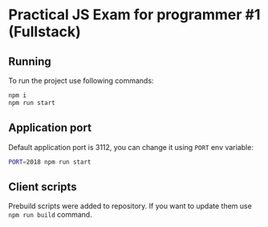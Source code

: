 # Practical JS Exam for programmer #1 (Fullstack)

## Running

To run the project use following commands:
```sh
npm i
npm run start
```


## Application port
Default application port is 3112, you can change it using `PORT` env variable:

```sh
PORT=2018 npm run start
```
    
## Client scripts
Prebuild scripts were added to repository. If you want to update them use `npm run build` command.
